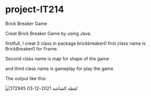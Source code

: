# project-IT214
Brick Breaker Game

Creat Brick Breaker Game by using Java.

firstfull, I creat 3 class in package brickbreaker0 first class name is BrickBreaker0 for Frame. 

Second class name is map for shape of the game

and third class name is gameplay for play the game

The output like this:



![لقطة الشاشة 2021-12-03 172945](https://user-images.githubusercontent.com/95414448/144619296-3c691cf7-f02d-492a-8cd7-4610b2b5c358.png)












